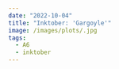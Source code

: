 ```yaml
---
date: "2022-10-04"
title: "Inktober: 'Gargoyle'"
image: /images/plots/.jpg
tags:
  - A6
  - inktober
---
```

